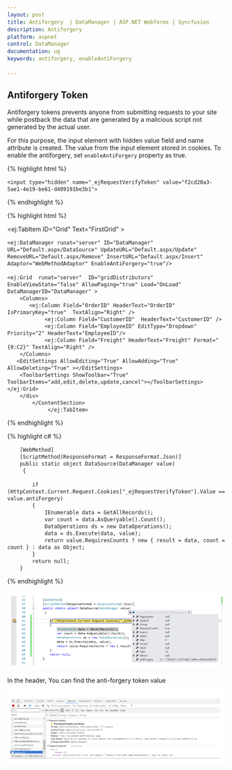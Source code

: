 ```yaml
---
layout: post
title: Antiforgery  | DataManager | ASP.NET Webforms | Syncfusion
description: Antiforgery
platform: aspnet
control: DataManager
documentation: ug
keywords: antiforgery, enableAntiForgery

---
```


## Antiforgery Token

Antiforgery tokens prevents anyone from submitting requests to your site while postback the data that are generated by a malicious script not generated by the actual user. 

For this purpose, the input element with hidden value field and name attribute is created. The value from the input element stored in cookies. To enable the antiforgery, set `enableAntiForgery` property as true.

{% highlight html %}

    <input type="hidden" name="_ejRequestVerifyToken" value="f2cd20a3-5ae1-4e19-be61-d409191be3b1">
     
{% endhighlight %}


{% highlight html %}

 <ej:TabItem ID="Grid" Text="FirstGrid" >
    <ContentSection>
           <div>
    
    <ej:DataManager runat="server" ID="DataManager" URL="Default.aspx/DataSource" UpdateURL="Default.aspx/Update"  RemoveURL="Default.aspx/Remove" InsertURL="Default.aspx/Insert" Adaptor="WebMethodAdaptor" EnableAntiForgery="true"/>
    
    <ej:Grid  runat="server"  ID="gridDistributors" EnableViewState="false" AllowPaging="true" Load="OnLoad" DataManagerID="DataManager" >      
        <Columns>
           <ej:Column Field="OrderID" HeaderText="OrderID" IsPrimaryKey="true"  TextAlign="Right" />
                <ej:Column Field="CustomerID"  HeaderText="CustomerID" />
                <ej:Column Field="EmployeeID" EditType="Dropdown"  Priority="2" HeaderText="EmployeeID"/>
                <ej:Column Field="Freight" HeaderText="Freight" Format="{0:C2}" TextAlign="Right" />   
        </Columns>
       <EditSettings AllowEditing="True" AllowAdding="True" AllowDeleting="True" ></EditSettings>
        <ToolbarSettings ShowToolbar="True" ToolbarItems="add,edit,delete,update,cancel"></ToolbarSettings> 
    </ej:Grid>
        </div>
            </ContentSection>
                 </ej:TabItem>


{% endhighlight %}

{% highlight c# %}

        [WebMethod]
        [ScriptMethod(ResponseFormat = ResponseFormat.Json)]
        public static object DataSource(DataManager value)
         {

            if (HttpContext.Current.Request.Cookies["_ejRequestVerifyToken"].Value == value.antiForgery)
            {
                IEnumerable data = GetAllRecords();
                var count = data.AsQueryable().Count();
                DataOperations ds = new DataOperations();
                data = ds.Execute(data, value);
                return value.RequiresCounts ? new { result = data, count = count } : data as Object;
            }
            return null;
        }

{% endhighlight %}

![](Antiforgery_images/Antiforgery.png)

In the header, You can find the anti-forgery token value

![](Antiforgery_images/Antiforgery_header.png)

